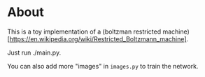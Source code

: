 # About

This is a toy implementation of a (boltzman restricted machine)[https://en.wikipedia.org/wiki/Restricted_Boltzmann_machine].

Just run ./main.py.

You can also add more "images" in `images.py` to train the network.

